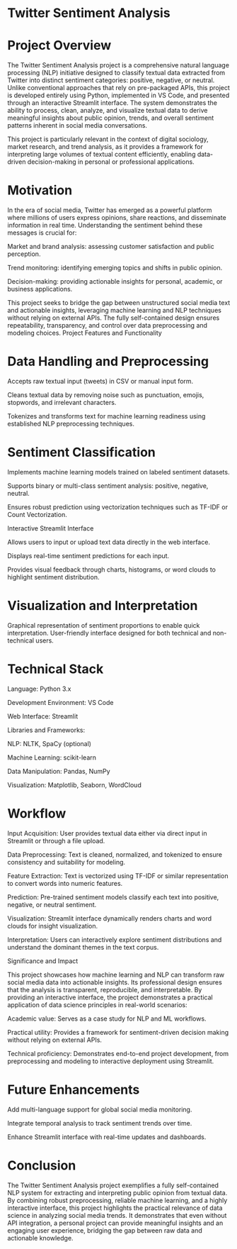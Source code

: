 #  Twitter Sentiment Analysis
# Project Overview

The Twitter Sentiment Analysis project is a comprehensive natural language processing (NLP) initiative designed to classify textual data extracted from Twitter into distinct sentiment categories: positive, negative, or neutral. Unlike conventional approaches that rely on pre-packaged APIs, this project is developed entirely using Python, implemented in VS Code, and presented through an interactive Streamlit interface. The system demonstrates the ability to process, clean, analyze, and visualize textual data to derive meaningful insights about public opinion, trends, and overall sentiment patterns inherent in social media conversations.

This project is particularly relevant in the context of digital sociology, market research, and trend analysis, as it provides a framework for interpreting large volumes of textual content efficiently, enabling data-driven decision-making in personal or professional applications.

# Motivation

In the era of social media, Twitter has emerged as a powerful platform where millions of users express opinions, share reactions, and disseminate information in real time. Understanding the sentiment behind these messages is crucial for:

Market and brand analysis: assessing customer satisfaction and public perception.

Trend monitoring: identifying emerging topics and shifts in public opinion.

Decision-making: providing actionable insights for personal, academic, or business applications.

This project seeks to bridge the gap between unstructured social media text and actionable insights, leveraging machine learning and NLP techniques without relying on external APIs. The fully self-contained design ensures repeatability, transparency, and control over data preprocessing and modeling choices.
Project Features and Functionality

# Data Handling and Preprocessing

Accepts raw textual input (tweets) in CSV or manual input form.

Cleans textual data by removing noise such as punctuation, emojis, stopwords, and irrelevant characters.

Tokenizes and transforms text for machine learning readiness using established NLP preprocessing techniques.

# Sentiment Classification

Implements machine learning models trained on labeled sentiment datasets.

Supports binary or multi-class sentiment analysis: positive, negative, neutral.

Ensures robust prediction using vectorization techniques such as TF-IDF or Count Vectorization.

Interactive Streamlit Interface

Allows users to input or upload text data directly in the web interface.

Displays real-time sentiment predictions for each input.

Provides visual feedback through charts, histograms, or word clouds to highlight sentiment distribution.

# Visualization and Interpretation

Graphical representation of sentiment proportions to enable quick interpretation.
User-friendly interface designed for both technical and non-technical users.

# Technical Stack

Language: Python 3.x

Development Environment: VS Code

Web Interface: Streamlit

Libraries and Frameworks:

NLP: NLTK, SpaCy (optional)

Machine Learning: scikit-learn

Data Manipulation: Pandas, NumPy

Visualization: Matplotlib, Seaborn, WordCloud
# Workflow

Input Acquisition: User provides textual data either via direct input in Streamlit or through a file upload.

Data Preprocessing: Text is cleaned, normalized, and tokenized to ensure consistency and suitability for modeling.

Feature Extraction: Text is vectorized using TF-IDF or similar representation to convert words into numeric features.

Prediction: Pre-trained sentiment models classify each text into positive, negative, or neutral sentiment.

Visualization: Streamlit interface dynamically renders charts and word clouds for insight visualization.

Interpretation: Users can interactively explore sentiment distributions and understand the dominant themes in the text corpus.

Significance and Impact

This project showcases how machine learning and NLP can transform raw social media data into actionable insights. Its professional design ensures that the analysis is transparent, reproducible, and interpretable. By providing an interactive interface, the project demonstrates a practical application of data science principles in real-world scenarios:

Academic value: Serves as a case study for NLP and ML workflows.

Practical utility: Provides a framework for sentiment-driven decision making without relying on external APIs.

Technical proficiency: Demonstrates end-to-end project development, from preprocessing and modeling to interactive deployment using Streamlit.

# Future Enhancements

Add multi-language support for global social media monitoring.

Integrate temporal analysis to track sentiment trends over time.

Enhance Streamlit interface with real-time updates and dashboards.

# Conclusion

The Twitter Sentiment Analysis project exemplifies a fully self-contained NLP system for extracting and interpreting public opinion from textual data. By combining robust preprocessing, reliable machine learning, and a highly interactive interface, this project highlights the practical relevance of data science in analyzing social media trends. It demonstrates that even without API integration, a personal project can provide meaningful insights and an engaging user experience, bridging the gap between raw data and actionable knowledge.
